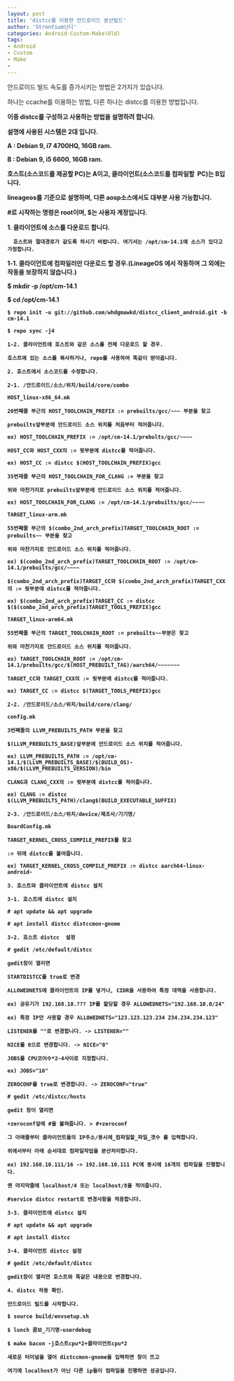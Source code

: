 ```yaml
---
layout: post
title: 'distcc를 이용한 안드로이드 분산빌드'
author: 'Strontium닌디'
categories: Android-Custom-Make(Old)
tags:
- Android
- Custom
- Make
-
---
```



<script> location.href='https://cafe.naver.com/develoid/688094' ; </script>

<p>안드로이드 빌드 속도를 증가시키는 방법은 2가지가 있습니다.</p><p>하나는 ccache를 이용하는 방법, 다른 하나는 distcc를 이용한 방법입니다.</p><p><b></p><p>이중 distcc를 구성하고 사용하는 방법을 설명하려 합니다.</p><p><b></p><p>설명에 사용된 시스템은 2대 입니다.</p><p><b></p><p>A :​ Debian 9, i7 4700HQ, 16GB ram.</p><p>B : Debian 9, i5 6600, 16GB ram. <b></p><p><b></p><p>호스트(소스코드를 제공할 PC)는 A이고, 클라이언트(소스코드를 컴파일할&nbsp; PC)는 B입니다.</p><p>lineageos를 기준으로 설명하며, 다른 aosp소스에서도 대부분 사용 가능합니다.<b></p><p><b></p><p>#로 시작하는 명령은 root이며, $는 사용자 계정입니다.</p><p><b></p><p>1. 클라이언트에 소스를 다운로드 합니다.</p><p>&nbsp;&nbsp;&nbsp; <code>호스트와 절대경로가 같도록 하시기 바랍니다. 여기서는 /opt/cm-14.1에 소스가 있다고 가정합니다.<b></code></p><p>1-1. 클라이언트에 컴파일러만 다운로드 할 경우.(LineageOS 에서 작동하며 그 외에는 작동을 보장하지 않습니다.)</p><p >$ mkdir -p /opt/cm-14.1<b></p><p >$ cd /opt/cm-14.1<b></p><p ><code>$ repo init -u git://github.com/whdgmawkd/distcc_client_android.git -b cm-14.1</code></p><p ><code>$ repo sync -j4</code></p><p ><code>1-2. 클라이언트에 호스트와 같은 소스를 전체 다운로드 할 경우.</code></p><p ><code>호스트에 있는 소스를 복사하거나, repo를 사용하여 똑같이 받아옵니다.<b></code></p><p ><code>2. 호스트에서 소스코드를 수정합니다.</code></p><p ><code>2-1. /안드로이드/소스/위치/build/core/combo</code></p><p ><code><b>HOST_linux-x86_64.mk</b></code></p><p ><code>20번째줄 부근의 HOST_TOOLCHAIN_PREFIX := prebuilts/gcc/~~~ 부분을 찾고</code></p><p ><code>prebuilts앞부분에 안드로이드 소스 위치를 처음부터 적어줍니다.</code></p><p ><code>ex) HOST_TOOLCHAIN_PREFIX := /opt/cm-14.1/prebults/gcc/~~~~</code></p><p ><code><b></code></p><p ><code>HOST_CC와 HOST_CXX의 := 뒷부분에 distcc를 적어줍니다.</code></p><p ><code>ex) HOST_CC := distcc $(HOST_TOOLCHAIN_PREFIX)gcc</code></p><p ><code><b></code></p><p ><code>35번재줄 부근의 HOST_TOOLCHAIN_FOR_CLANG := 부분을 찾고</code></p><p ><code>위와 마찬가지로 prebuilts앞부분에 안드로이드 소스 위치를 적어줍니다.</code></p><p ><code>ex) HOST_TOOLCHAIN_FOR_CLANG := /opt/cm-14.1/prebuilts/gcc/~~~~</code></p><p ><code><b></code></p><p ><b><code>TARGET_linux-arm.mk</code></b></p><p ><code>55번째줄 부근의 $(combo_2nd_arch_prefix)TARGET_TOOLCHAIN_ROOT := prebuilts~~ 부분을 찾고</code></p><p ><code>위와 마찬가지로 안드로이드 소스 위치를 적어줍니다.</code></p><p ><code>ex) $(combo_2nd_arch_prefix)TARGET_TOOLCHAIN_ROOT := /opt/cm-14.1/prebuilts/gcc/~~~~</code></p><p ><code><b></code></p><p ><code>$(combo_2nd_arch_prefix)TARGET_CC와 $(combo_2nd_arch_prefix)TARGET_CXX의 := 뒷부분에 distcc를 적어줍니다.</code></p><p ><code>ex) $(combo_2nd_arch_prefix)TARGET_CC := distcc $($(combo_2nd_arch_prefix)TARGET_TOOLS_PREFIX)gcc</code></p><p ><code><b></code></p><p ><b><code>TARGET_linux-arm64.mk</code></b></p><p ><code>55번째줄 부근의 TARGET_TOOLCHAIN_ROOT := prebuilts~~부분은 찾고</code></p><p ><code>위와 마찬가지로 안드로이드 소스 위치를 적어줍니다.</code></p><p ><code>ex) TARGET_TOOLCHAIN_ROOT := /opt/cm-14.1/prebuilts/gcc/$(HOST_PREBUILT_TAG)/aarch64/~~~~~~~</code></p><p ><code><b></code></p><p ><code>TARGET_CC와 TARGET_CXX의 := 뒷부분에 distcc를 적어줍니다.</code></p><p ><code>ex) TARGET_CC := distcc $(TARGET_TOOLS_PREFIX)gcc</code></p><p ><code><b></code></p><p ><code>2-2. /안드로이드/소스/위치/build/core/clang/</code></p><p ><code><b>config.mk</b>&nbsp;</code></p><p ><code>3번째줄의 LLVM_PREBUILTS_PATH 부분을 찾고</code></p><p ><code>$(LLVM_PREBUILTS_BASE)앞부분에 안드로이드 소스 위치를 적어줍니다.</code></p><p ><code>ex) LLVM_PREBUILTS_PATH := /opt/cm-14.1/$(LLVM_PREBUILTS_BASE)/$(BUILD_OS)-x86/$(LLVM_PREBUILTS_VERSION)/bin</code></p><p ><code><b></code></p><p ><code>CLANG과 CLANG_CXX의 := 뒷부분에 distcc를 적어줍니다.</code></p><p ><code>ex) CLANG := distcc $(LLVM_PREBUILTS_PATH)/clang$(BUILD_EXECUTABLE_SUFFIX)</code></p><p ><code><b></code></p><p ><code>2-3. /안드로이드/소스/위치/device/제조사/기기명/</code></p><p ><code><b>BoardConfig.mk</b></code></p><p ><code><b>​</b>TARGET_KERNEL_CROSS_COMPILE_PREFIX를 찾고 <b></code></p><p ><code>:= 뒤에 distcc를 붙여줍니다.</code></p><p ><code>ex) TARGET_KERNEL_CROSS_COMPILE_PREFIX := distcc aarch64-linux-android-</code></p><p ><code><b></code></p><p ><code>3. 호스트와 클라이언트에 distcc 설치</code></p><p ><code>3-1. 호스트에 distcc 설치</code></p><p ><code># apt update &amp;&amp; apt upgrade</code></p><p ><code># apt install distcc distccmon-gnome</code></p><p ><code>3-2. 호스트 distcc&nbsp; 설정</code></p><p ><code># gedit /etc/default/distcc</code></p><p ><code>gedit창이 열리면 <b></code></p><p ><code><b></code></p><p ><code>STARTDISTCC를 true로 변경</code></p><p ><code><b></code></p><p ><code>ALLOWEDNETS에 클라이언트의 IP를 넣거나, CIDR을 사용하여 특정 대역을 사용합니다.</code></p><p ><code>ex) 공유기가 192.168.10.??? IP를 할당할 경우 ALLOWEDNETS="192.168.10.0/24"</code></p><p ><code>ex) 특정 IP만 사용할 경우 ALLOWEDNETS="123.123.123.234 234.234.234.123"<b></code></p><p ><code><b></code></p><p ><code>LISTENER를 ""로 변경합니다.<b>&nbsp;</b>​-&gt;<b> </b>LISTENER=""<b>​</b>&nbsp;</code></p><p ><code><b></code></p><p ><code>NICE를 0으로 변경합니다. -&gt; NICE="0"</code></p><p ><code><b></code></p><p ><code>JOBS를 CPU코어수*2~4사이로 지정합니다. <b></code></p><p ><code>ex) JOBS="16"</code></p><p ><code><b></code></p><p ><code>ZEROCONF를 true로 변경합니다. -&gt; ZEROCONF="true"</code></p><p ><code><b></code></p><p ><code># gedit /etc/distcc/hosts</code></p><p ><code>gedit 창이 열리면</code></p><p ><code><b></code></p><p ><code>+zeroconf앞에 #을 붙혀줍니다. &gt; #+zeroconf</code></p><p ><code><b></code></p><p ><code>그 아래줄부터 클라이언트들의 IP주소/동시에_컴파일할_파일_갯수 를 입력합니다.</code></p><p ><code>위에서부터 아래 순서대로 컴파일작업을 분산처리합니다.<b></code></p><p ><code>ex) 192.168.10.111/16 -&gt; 192.168.10.111 PC에 동시에 16개의 컴파일을 진행합니다.</code></p><p ><code><b></code></p><p ><code>맨 마지막줄에 localhost/4 또는 localhost/8을 적어줍니다.</code></p><p ><code><b></code></p><p ><code>#service distcc restart로 변경사항을 적용합니다.</code></p><p ><code><b></code></p><p ><code>3-3. 클라이언트에 distcc 설치</code></p><p ><code># apt update &amp;&amp; apt upgrade</code></p><p ><code># apt install distcc <b></code></p><p ><code>3-4. 클라이언트 distcc 설정</code></p><p ><code># gedit /etc/default/distcc</code></p><p ><code>gedit창이 열리면 호스트와 똑같은 내용으로 변경합니다.</code></p><p ><code><b></code></p><p ><code>4. distcc 작동 확인.</code></p><p ><code>안드로이드 빌드를 시작합니다. <b></code></p><p ><code>$ source build/envsetup.sh</code></p><p ><code>$ lunch 콤보_기기명-userdebug</code></p><p ><code>$ make bacon -j호스트cpu*2+클라이언트cpu*2</code></p><p ><code><b></code></p><p ><code>새로운 터미널을 열어 distccmon-gnome을 입력하면 창이 뜨고 <b></code></p><p ><code>여기에 localhost가 아닌 다른 ip들이 컴파일을 진행하면 성공입니다.</code></p><p ><code><b></code></p><p ><code><b></code></p>
